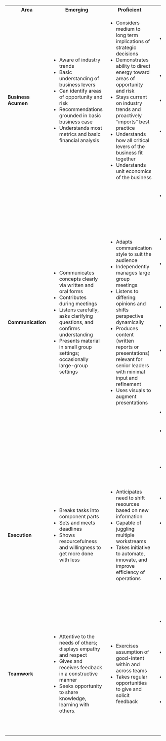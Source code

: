 
<table>
    <tr>
        <th>
            Area
        </th>
        <th>
            Emerging
        </th>
        <th>
            Proficient
        </th>
        <th>
            Authority
        </th>
    </tr>
    <tr>
        <td>
            <strong>Business Acumen</strong>
        </td>
        <td><ul>
            <!--- Emerging  -->
            <li>Aware of industry trends</li>
            <li>Basic understanding of business levers</li>
            <li>Can identify areas of opportunity and risk</li>
            <li>Recommendations grounded in basic business case</li>
            <li>Understands most metrics and basic financial analysis</li>
        </ul></td>
        <td><ul>
            <!--- Proficent  -->
            <li>Considers medium to long term implications of strategic decisions </li>
            <li>Demonstrates ability to direct energy toward areas of opportunity and risk </li>
            <li>Stays current on industry trends and proactively “imports” best practice </li>
            <li>Understands how all critical levers of the business fit together </li>
            <li>Understands unit economics of the business </li>
        </ul></td>
        <td><ul>
            <!--- Authority -->
            <li>Connected within the industry; leverages network actively</li>
            <li>astery of business drivers and unit economics</li>
            <li>Nuanced understanding of cross-functional dependencies</li>
            <li>Sees and unlocks opportunities that create value for the business</li>
        </ul></td>
    </tr>
    <tr>
        <td>
            <strong>Communication</strong>
        </td>
        <td><ul>
            <!--- Emerging  -->
            <li>Communicates concepts clearly via written and oral forms</li>
            <li>Contributes during meetings</li>
            <li>Listens carefully, asks clarifying questions, and confirms understanding</li>
            <li>Presents material in small group settings; occasionally large-group settings</li>
        </ul></td>
        <td><ul>
            <!--- Proficent  -->
            <li>Adapts communication style to suit the audience</li>
            <li>Independently manages large group meetings</li>
            <li>Listens to differing opinions and shifts perspective dynamically</li>
            <li>Produces content (written reports or presentations) relevant for senior leaders with minimal input and refinement</li>
            <li>Uses visuals to augment presentations
        </ul></td>
        <td><ul>
            <!--- Authority -->
            <li>Capable of distilling complex ideas and translating concepts appropriately for audience</li>
            <li>Capable of persuading and inspiring others</li>
            <li>Displays calmness under pressure communicating on intense or sensitive topics</li>
            <li>Effective public speaker and story teller</li>
            <li>Guides others to create high impact presentations</li>
            <li>Improves others communication through feedback and editing, communicates broadly outside of team</li>
            <li>Mastery of situational awareness</li>
            <li>Routinely shares written content with senior leaders</li>
        </ul></td>
    </tr>
    <tr>
        <td>
            <strong>Execution</strong>
        </td>
        <td><ul>
            <!--- Emerging  -->
            <li>Breaks tasks into component parts</li>
            <li>Sets and meets deadlines</li>
            <li>Shows resourcefulness and willingness to get more done with less</li>
        </ul></td>
        <td><ul>
            <!--- Proficent  -->
            <li>Anticipates need to shift resources based on new information</li>
            <li>Capable of juggling multiple workstreams</li>
            <li>Takes initiative to automate, innovate, and improve efficiency of operations</li>
        </ul></td>
        <td><ul>
            <!--- Authority -->
            <li>Delegates for optimal leverage within and across teams</li>
            <li>Demonstrates flexibility and resolve during setbacks</li>
            <li>Designs systems that enable teams and individuals to succeed to maximum potential without burnout</li>
            <li>Motivates and inspires others during challenging times</li>
        </ul></td>
    </tr>
    <tr>
        <td>
            <strong>Teamwork</strong>
        </td>
        <td><ul>
            <!--- Emerging  -->
            <li>Attentive to the needs of others; displays empathy and respect</li>
            <li>Gives and receives feedback in a constructive manner</li>
            <li>Seeks opportunity to share knowledge, learning with others.</li>
        </ul></td>
        <td><ul>
            <!--- Proficent  -->
            <li>Exercises assumption of good-intent within and across teams</li>
            <li>Takes regular opportunities to give and solicit feedback</li>
        </ul></td>
        <td><ul>
            <!--- Authority -->
            <li>Builds relationships across functional leaders</li>
            <li>Champions growth of individuals on the team</li>
            <li>Cultivates optimism and commitment within the team</li>
            <li>Tactifully manages sensitive issues and conflict</li>
        </ul></td>
    </tr>
</table>
